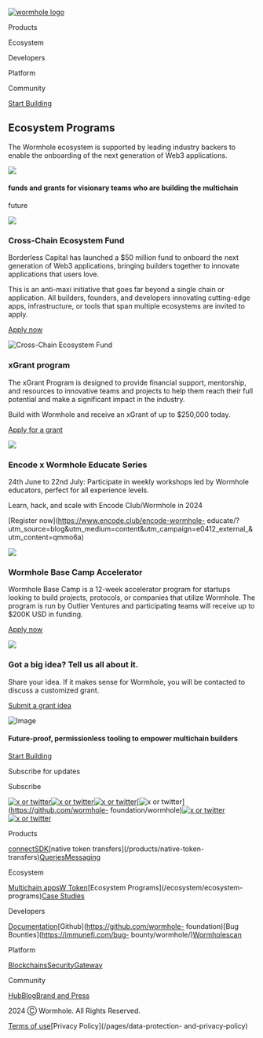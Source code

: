 [![wormhole
logo](https://images.ctfassets.net/n8aw1cra6v98/2057wAXk6apiGi4vfTeC2u/9e200f5dfebaf6bb113c879243cf4508/wormwhole.svg?w=384&q=100)](/)

Products

Ecosystem

Developers

Platform

Community

[Start Building](https://docs.wormhole.com/)

## Ecosystem Programs

The Wormhole ecosystem is supported by leading industry backers to enable the
onboarding of the next generation of Web3 applications.

![](https://images.ctfassets.net/n8aw1cra6v98/4lHijueGeAcqc8DOxnyTVg/4d6a082c974c069e087e311143dc33ef/Frame_427320710.svg?w=828&q=75)

#### funds and grants for visionary teams who are building the multichain
future

![](https://images.ctfassets.net/n8aw1cra6v98/3L6bijwSQ4JE2ou8jyO7FB/d43b655ab54b4b7114fb42b323be80ba/embudo.svg?w=1920&q=75)

### Cross-Chain Ecosystem Fund

Borderless Capital has launched a $50 million fund to onboard the next
generation of Web3 applications, bringing builders together to innovate
applications that users love.

This is an anti-maxi initiative that goes far beyond a single chain or
application. All builders, founders, and developers innovating cutting-edge
apps, infrastructure, or tools that span multiple ecosystems are invited to
apply.

[Apply now](/wormhole-ecosystem-fund-application)

![Cross-Chain Ecosystem
Fund](https://images.ctfassets.net/n8aw1cra6v98/Gjxlo93PdsGaYUO0WHXWv/34f533c85a20628ff5ac3f062e26b12c/Group_427320710.png?w=828&q=75)

### xGrant program

The xGrant Program is designed to provide financial support, mentorship, and
resources to innovative teams and projects to help them reach their full
potential and make a significant impact in the industry.

Build with Wormhole and receive an xGrant of up to $250,000 today.

[Apply for a grant](/wormhole-xgrant-application)

![](https://images.ctfassets.net/n8aw1cra6v98/2L2U3b2GODFsCAKI0cygzn/556b1b79624c82f86dcee9c8cec9acf6/wormicon.svg?w=828&q=75)

### Encode x Wormhole Educate Series

24th June to 22nd July: Participate in weekly workshops led by Wormhole
educators, perfect for all experience levels.

Learn, hack, and scale with Encode Club/Wormhole in 2024

[Register now](https://www.encode.club/encode-wormhole-
educate/?utm_source=blog&utm_medium=content&utm_campaign=e0412_external_&utm_content=qmmo6a)

![](https://images.ctfassets.net/n8aw1cra6v98/1pVIfWMkIoEilsh8MuNJtb/87ec71484c3ec9c5a397c3cb48de2079/Encode_01-06_3.svg?w=828&q=75)

### Wormhole Base Camp Accelerator

Wormhole Base Camp is a 12-week accelerator program for startups looking to
build projects, protocols, or companies that utilize Wormhole. The program is
run by Outlier Ventures and participating teams will receive up to $200K USD
in funding.

[Apply now](https://outlierventures.io/base-camp/wormhole-base-camp/)

![](https://images.ctfassets.net/n8aw1cra6v98/50mCvAHWw4CCjVnelNtfoq/b12f30cde16f98120ed097bf5aa8a690/Frame_427320712.svg?w=828&q=75)

### Got a big idea? Tell us all about it.

Share your idea. If it makes sense for Wormhole, you will be contacted to
discuss a customized grant.

[Submit a grant idea](/wormhole-xgrant-application)

![Image](https://images.ctfassets.net/n8aw1cra6v98/2fP8M06oPDd6atrcKaUHOQ/0fcc04374046f970de7dfb7fe86574e5/worm.svg)

#### Future-proof, permissionless tooling to empower multichain builders

[Start Building](https://docs.wormhole.com/)

Subscribe for updates

Subscribe

[![x or twitter](/assets/x.svg)](https://twitter.com/wormhole)[![x or
twitter](/assets/discord.svg)](https://discord.gg/wormholecrypto)[![x or
twitter](/assets/telegram.svg)](https://t.me/wormholecrypto)[![x or
twitter](/assets/github.svg)](https://github.com/wormhole-
foundation/wormhole)[![x or
twitter](/assets/some.svg)](https://docs.wormhole.com/)[![x or
twitter](/assets/youtube.svg)](https://www.youtube.com/@wormholecrypto)

Products

[connect](/products/connect)[SDK](/products/sdk)[native token
transfers](/products/native-token-
transfers)[Queries](/products/queries)[Messaging](/products/messaging)

Ecosystem

[Multichain apps](/ecosystem/multichain-apps)[W
Token](/ecosystem/w-token)[Ecosystem Programs](/ecosystem/ecosystem-
programs)[Case Studies](/case-studies)

Developers

[Documentation](https://docs.wormhole.com/wormhole)[Github](https://github.com/wormhole-
foundation)[Bug Bounties](https://immunefi.com/bug-
bounty/wormhole/)[Wormholescan](https://wormholescan.io/)

Platform

[Blockchains](/platform/blockchains)[Security](/platform/security)[Gateway](/platform/gateway)

Community

[Hub](/community/hub)[Blog](/blog)[Brand and Press](/brand-and-press)

2024 Ⓒ Wormhole. All Rights Reserved.

[Terms of use](/pages/terms-of-use)[Privacy Policy](/pages/data-protection-
and-privacy-policy)

